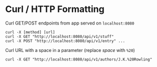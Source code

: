 # Curl / HTTP Formatting

Curl GET/POST endpoints from app served on `localhost:8080`
```
curl -X [method] [url]
curl -X GET "http://localhost:8080/api/v1/stuff"
curl -X POST "http://localhost:8080/api/v1/entry" ...
```

Curl URL with a space in a parameter (replace _space_ with `%20`)
```
curl -X GET "http://localhost:8080/api/v1/authors/J.K.%20Rowling"
```